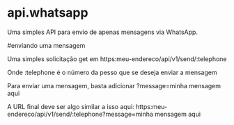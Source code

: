 # api.whatsapp
Uma simples API para envio de apenas mensagens via WhatsApp.

#enviando uma mensagem

Uma simples solicitação get em https:meu-endereco/api/v1/send/:telephone

Onde :telephone é o número da pesso que se deseja enviar a mensagem

Para enviar uma mensagem, basta adicionar ?message=minha mensagem aqui

A URL final deve ser algo similar a isso aqui:
https:meu-endereco/api/v1/send/:telephone?message=minha mensagem aqui